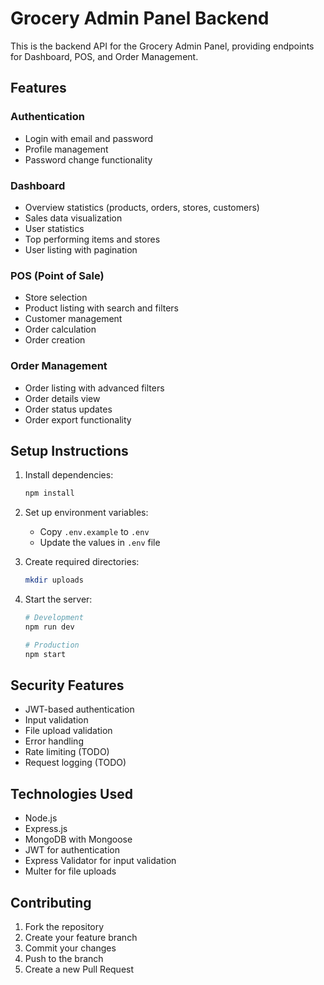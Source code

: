 # Grocery Admin Panel Backend

This is the backend API for the Grocery Admin Panel, providing endpoints for Dashboard, POS, and Order Management.

## Features

### Authentication
- Login with email and password
- Profile management
- Password change functionality

### Dashboard
- Overview statistics (products, orders, stores, customers)
- Sales data visualization
- User statistics
- Top performing items and stores
- User listing with pagination

### POS (Point of Sale)
- Store selection
- Product listing with search and filters
- Customer management
- Order calculation
- Order creation

### Order Management
- Order listing with advanced filters
- Order details view
- Order status updates
- Order export functionality

## Setup Instructions

1. Install dependencies:
   ```bash
   npm install
   ```

2. Set up environment variables:
   - Copy `.env.example` to `.env`
   - Update the values in `.env` file

3. Create required directories:
   ```bash
   mkdir uploads
   ```

4. Start the server:
   ```bash
   # Development
   npm run dev

   # Production
   npm start
   ```

## Security Features

- JWT-based authentication
- Input validation
- File upload validation
- Error handling
- Rate limiting (TODO)
- Request logging (TODO)

## Technologies Used

- Node.js
- Express.js
- MongoDB with Mongoose
- JWT for authentication
- Express Validator for input validation
- Multer for file uploads

## Contributing

1. Fork the repository
2. Create your feature branch
3. Commit your changes
4. Push to the branch
5. Create a new Pull Request
